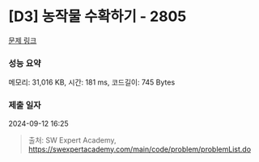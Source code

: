 # [D3] 농작물 수확하기 - 2805 

[문제 링크](https://swexpertacademy.com/main/code/problem/problemDetail.do?contestProbId=AV7GLXqKAWYDFAXB) 

### 성능 요약

메모리: 31,016 KB, 시간: 181 ms, 코드길이: 745 Bytes

### 제출 일자

2024-09-12 16:25



> 출처: SW Expert Academy, https://swexpertacademy.com/main/code/problem/problemList.do